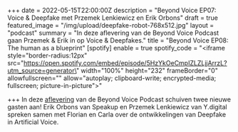 +++
date = 2022-05-15T22:00:00Z
description = "Beyond Voice EP07: Voice & Deepfake met Przemek Lenkiewicz en Erik Orbons"
draft = true
featured_image = "/img/upload/deepfake-robot-768x512.jpg"
layout = "podcast"
summary = "In deze aflevering van de Beyond Voice Podcast gaan Przemek & Erik in op Voice & Deepfakes."
title = "Beyond Voice EP08: The human as a blueprint"
[spotify]
enable = true
spotify_code = "<iframe style=\"border-radius:12px\" src=\"https://open.spotify.com/embed/episode/5HzYkOeCmpIZLZLjjArrzL?utm_source=generator\" width=\"100%\" height=\"232\" frameBorder=\"0\" allowfullscreen=\"\" allow=\"autoplay; clipboard-write; encrypted-media; fullscreen; picture-in-picture\"></iframe>"

+++
In deze [aflevering](https://beyondvoice.fm/podcast/beyond-voice-ep07-voice-deepfake-met-przemek-lenkiewicz-en-erik-orbons/) van de Beyond Voice Podcast schuiven twee nieuwe gasten aan! Erik Orbons van Speakup en Przemek Lenkiewicz van Y.digital spreken samen met Florian en Carla over de ontwikkelingen van Deepfake in Artificial Voice.